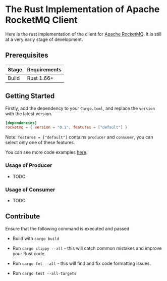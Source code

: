 # The Rust Implementation of Apache RocketMQ Client

Here is the rust implementation of the client for [Apache RocketMQ](https://rocketmq.apache.org/).
It is still at a very early stage of development.

## Prerequisites

| Stage   | Requirements |
| ------- |--------------|
| Build   | Rust 1.66+   |

## Getting Started

Firstly, add the dependency to your `Cargo.toml`, and replace the `version` with the latest version.

```toml
[dependencies]
rocketmq = { version = "0.1", features = ["default"] }
```

Note: `features = ["default"]` contains `producer` and `consumer`, you can select only one of these features.

You can see more code examples [here](./examples).

### Usage of Producer

- TODO

### Usage of Consumer

- TODO

## Contribute

Ensure that the following command is executed and passed

- Build with `cargo build`

- Run `cargo clippy --all` - this will catch common mistakes and improve your Rust code.

- Run `cargo fmt --all` - this will find and fix code formatting issues.

- Run `cargo test --all-targets`
